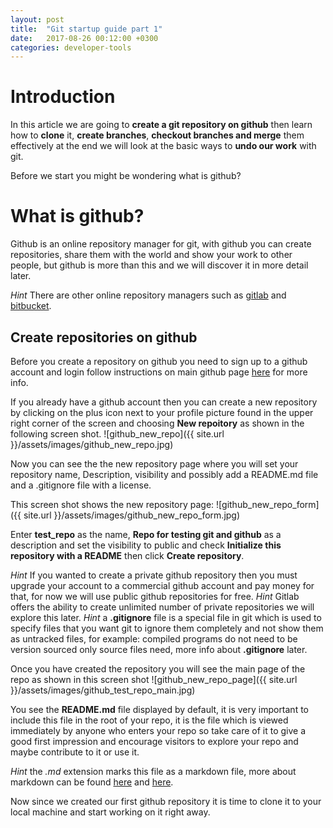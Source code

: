 ```yaml
---
layout: post
title:  "Git startup guide part 1"
date:   2017-08-26 00:12:00 +0300
categories: developer-tools
---
```


# Introduction
In this article we are going to **create a git repository on github** then learn how
to **clone** it, **create branches**, **checkout branches and merge** them effectively at the
end we will look at the basic ways to **undo our work** with git.

Before we start you might be wondering what is github?

# What is github?
Github is an online repository manager for git, with github you can create repositories,
share them with the world and show your work to other people, but github is more than this
and we will discover it in more detail later.

*Hint* There are other online repository managers such as [gitlab](https://gitlab.com/users/sign_in) and [bitbucket](https://bitbucket.org/).

## Create repositories on github
Before you create a repository on github you need to sign up to a github account and login
follow instructions on main github page [here](https://github.com) for more info.

If you already have a github account then you can create a new repository by clicking
on the plus icon next to your profile picture found in the upper right corner of the screen
and choosing **New repoitory** as shown in the following screen shot.
![github_new_repo]({{ site.url }}/assets/images/github_new_repo.jpg)

Now you can see the the new repository page where you will set your repository name,
Description, visibility and possibly add a README.md file and a .gitignore file with
a license.

This screen shot shows the new repository page:
![github_new_repo_form]({{ site.url }}/assets/images/github_new_repo_form.jpg)

Enter **test_repo** as the name, **Repo for testing git and github** as a description
and set the visibility to public and check **Initialize this repository with a README**
then click **Create repository**.

*Hint* If you wanted to create a private github repository then you must upgrade your
account to a commercial github account and pay money for that, for now we will use
public github repositories for free.
*Hint* Gitlab offers the ability to create unlimited number of private repositories
we will explore this later.
*Hint* a **.gitignore** file is a special file in git which is used to specify files
that you want git to ignore them completely and not show them as untracked files,
for example: compiled programs do not need to be version sourced only source files need,
more info about **.gitignore** later.

Once you have created the repository you will see the main page of the repo as shown
in this screen shot
![github_new_repo_page]({{ site.url }}/assets/images/github_test_repo_main.jpg)

You see the **README.md** file displayed by default, it is very important to include
this file in the root of your repo, it is the file which is viewed immediately by anyone
who enters your repo so take care of it to give a good first impression and encourage
visitors to explore your repo and maybe contribute to it or use it.

*Hint* the *.md* extension marks this file as a markdown file, more about markdown can be
found [here](https://en.wikipedia.org/wiki/Markdown) and [here](https://github.com/adam-p/markdown-here/wiki/Markdown-Cheatsheet).

Now since we created our first github repository it is time to clone it to your local
machine and start working on it right away.
